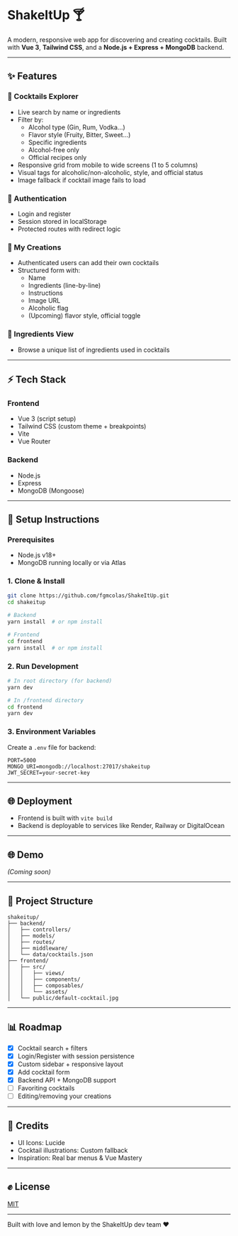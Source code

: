 # ShakeItUp 🍸

A modern, responsive web app for discovering and creating cocktails. Built with **Vue 3**, **Tailwind CSS**, and a **Node.js + Express + MongoDB** backend.

---

## ✨ Features

### 🍇 Cocktails Explorer
- Live search by name or ingredients
- Filter by:
  - Alcohol type (Gin, Rum, Vodka...)
  - Flavor style (Fruity, Bitter, Sweet...)
  - Specific ingredients
  - Alcohol-free only
  - Official recipes only
- Responsive grid from mobile to wide screens (1 to 5 columns)
- Visual tags for alcoholic/non-alcoholic, style, and official status
- Image fallback if cocktail image fails to load

### 🔑 Authentication
- Login and register
- Session stored in localStorage
- Protected routes with redirect logic

### 🎪 My Creations
- Authenticated users can add their own cocktails
- Structured form with:
  - Name
  - Ingredients (line-by-line)
  - Instructions
  - Image URL
  - Alcoholic flag
  - (Upcoming) flavor style, official toggle

### 🍻 Ingredients View
- Browse a unique list of ingredients used in cocktails

---

## ⚡ Tech Stack

### Frontend
- Vue 3 (script setup)
- Tailwind CSS (custom theme + breakpoints)
- Vite
- Vue Router

### Backend
- Node.js
- Express
- MongoDB (Mongoose)

---

## 🚀 Setup Instructions

### Prerequisites
- Node.js v18+
- MongoDB running locally or via Atlas

### 1. Clone & Install
```bash
git clone https://github.com/fgmcolas/ShakeItUp.git
cd shakeitup

# Backend
yarn install  # or npm install

# Frontend
cd frontend
yarn install  # or npm install
```

### 2. Run Development
```bash
# In root directory (for backend)
yarn dev

# In /frontend directory
cd frontend
yarn dev
```

### 3. Environment Variables
Create a `.env` file for backend:
```env
PORT=5000
MONGO_URI=mongodb://localhost:27017/shakeitup
JWT_SECRET=your-secret-key
```

---

## 🌐 Deployment
- Frontend is built with `vite build`
- Backend is deployable to services like Render, Railway or DigitalOcean

---

## 🌐 Demo
_(Coming soon)_

---

## 📁 Project Structure
```
shakeitup/
├── backend/
│   ├── controllers/
│   ├── models/
│   ├── routes/
│   ├── middleware/
│   └── data/cocktails.json
├── frontend/
│   ├── src/
│   │   ├── views/
│   │   ├── components/
│   │   ├── composables/
│   │   └── assets/
│   └── public/default-cocktail.jpg
```

---

## 📊 Roadmap
- [x] Cocktail search + filters
- [x] Login/Register with session persistence
- [x] Custom sidebar + responsive layout
- [x] Add cocktail form
- [x] Backend API + MongoDB support
- [ ] Favoriting cocktails
- [ ] Editing/removing your creations

---

## 🙌 Credits
- UI Icons: Lucide
- Cocktail illustrations: Custom fallback
- Inspiration: Real bar menus & Vue Mastery

---

## ✊ License
[MIT](LICENSE)

---

Built with love and lemon by the ShakeItUp dev team ❤️

